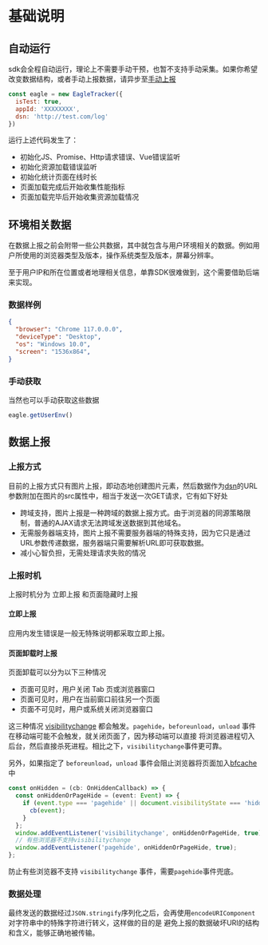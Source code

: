 # 基础说明

## 自动运行
sdk会全程自动运行，理论上不需要手动干预，也暂不支持手动采集。如果你希望改变数据结构，或者手动上报数据，请异步至[手动上报](/guide/use/manual)

```javascript
const eagle = new EagleTracker({
  isTest: true,
  appId: 'XXXXXXXX',
  dsn: 'http://test.com/log'
})
```
运行上述代码发生了：
- 初始化JS、Promise、Http请求错误、Vue错误监听
- 初始化资源加载错误监听
- 初始化统计页面在线时长
- 页面加载完成后开始收集性能指标
- 页面加载完毕后开始收集资源加载情况

## 环境相关数据
在数据上报之前会附带一些公共数据，其中就包含与用户环境相关的数据。例如用户所使用的浏览器类型及版本，操作系统类型及版本，屏幕分辨率。

至于用户IP和所在位置或者地理相关信息，单靠SDK很难做到，这个需要借助后端来实现。
### 数据样例

```json
{
  "browser": "Chrome 117.0.0.0",
  "deviceType": "Desktop",
  "os": "Windows 10.0",
  "screen": "1536x864",
}
```

### 手动获取
当然也可以手动获取这些数据

```javascript
eagle.getUserEnv()
```

## 数据上报

### 上报方式
目前的上报方式只有图片上报，即动态地创建图片元素，然后数据作为[dsn](/guide/use/options#main-主要配置)的URL参数附加在图片的src属性中，相当于发送一次GET请求，它有如下好处
- 跨域支持，图片上报是一种跨域的数据上报方式。由于浏览器的同源策略限制，普通的AJAX请求无法跨域发送数据到其他域名。
- 无需服务器端支持，图片上报不需要服务器端的特殊支持，因为它只是通过URL参数传递数据，服务器端只需要解析URL即可获取数据。
- 减小心智负担，无需处理请求失败的情况

### 上报时机
上报时机分为 立即上报 和页面隐藏时上报
#### 立即上报
应用内发生错误是一般无特殊说明都采取立即上报。
#### 页面卸载时上报
页面卸载可以分为以下三种情况
- 页面可见时，用户关闭 Tab 页或浏览器窗口
- 页面可见时，用户在当前窗口前往另一个页面
- 页面不可见时，用户或系统关闭浏览器窗口

这三种情况 [visibilitychange](https://developer.mozilla.org/zh-CN/docs/Web/API/Document/visibilitychange_event)
都会触发。`pagehide`，`beforeunload`，`unload` 事件在移动端可能不会触发，就关闭页面了，因为移动端可以直接
将浏览器进程切入后台，然后直接杀死进程。相比之下，`visibilitychange`事件更可靠。

另外，如果指定了 `beforeunload`，`unload` 事件会阻止浏览器将页面加入[bfcache](https://web.dev/bfcache/)中

```typescript
const onHidden = (cb: OnHiddenCallback) => {
  const onHiddenOrPageHide = (event: Event) => {
    if (event.type === 'pagehide' || document.visibilityState === 'hidden') {
      cb(event);
    }
  };
  window.addEventListener('visibilitychange', onHiddenOrPageHide, true);
  // 有些浏览器不支持visibilitychange
  window.addEventListener('pagehide', onHiddenOrPageHide, true);
};
```
防止有些浏览器不支持 `visibilitychange` 事件，需要`pagehide`事件兜底。

### 数据处理
最终发送的数据经过`JSON.stringify`序列化之后，会再使用`encodeURIComponent`对字符串中的特殊字符进行转义，这样做的目的是
避免上报的数据破坏URI的结构和含义，能够正确地被传输。